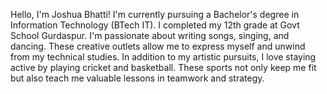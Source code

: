 Hello, I'm Joshua Bhatti! I'm currently pursuing a Bachelor's degree in Information Technology (BTech IT). I completed my 12th grade at Govt School Gurdaspur.
I'm passionate about writing songs, singing, and dancing. These creative outlets allow me to express myself and unwind from my technical studies.
In addition to my artistic pursuits, I love staying active by playing cricket and basketball. These sports not only keep me fit but also teach me valuable lessons in teamwork and strategy.



